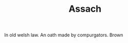 ---
title: Assach
letter: A
permalink: "/definitions/assach.html"
body: In old welsh law. An oath made by compurgators. Brown
published_at: '2018-07-07'
layout: post
---